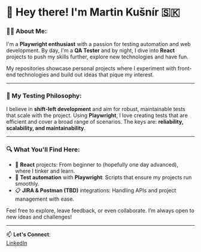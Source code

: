 # 👋 Hey there! I'm Martin Kušnír 🇸🇰

### 🧑‍💻 About Me:
I'm a **Playwright enthusiast** with a passion for testing automation and web development. By day, I'm a **QA Tester** and by night, I dive into **React** projects to push my skills further, explore new technologies and have fun. 

My repositories showcase personal projects where I experiment with front-end technologies and build out ideas that pique my interest.

---

### 🧠 My Testing Philosophy:
I believe in **shift-left development** and aim for robust, maintainable tests that scale with the project. Using **Playwright**, I love creating tests that are efficient and cover a broad range of scenarios. The keys are: **reliability, scalability, and maintainability**.

---

### 🔍 What You'll Find Here:
- 🚀 **React** projects: From beginner to (hopefully one day advanced), where I tinker and learn.
- 🧪 **Test automation** with **Playwright**: Scripts that ensure my projects run smoothly.
- 📋 **JIRA & Postman (TBD)** integrations: Handling APIs and project management with ease.

Feel free to explore, leave feedback, or even collaborate. I’m always open to new ideas and challenges!

---

📫 **Let's Connect**:  
[LinkedIn](https://www.linkedin.com/in/martinkusnir/) 

